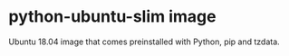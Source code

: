 # python-ubuntu-slim image 

Ubuntu 18.04 image that comes preinstalled with Python, pip and tzdata.
